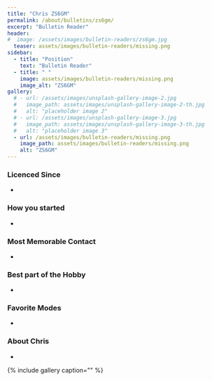 ```yaml
---
title: "Chris ZS6GM"
permalink: /about/bulletins/zs6gm/
excerpt: "Bulletin Reader"
header:
#  image: /assets/images/bulletin-readers/zs6gm.jpg
  teaser: assets/images/bulletin-readers/missing.png
sidebar:
  - title: "Position"
    text: "Bulletin Reader"
  - title: " "
    image: assets/images/bulletin-readers/missing.png
    image_alt: "ZS6GM"
gallery:
  # - url: /assets/images/unsplash-gallery-image-2.jpg
  #   image_path: assets/images/unsplash-gallery-image-2-th.jpg
  #   alt: "placeholder image 2"
  # - url: /assets/images/unsplash-gallery-image-3.jpg
  #   image_path: assets/images/unsplash-gallery-image-3-th.jpg
  #   alt: "placeholder image 3"
  - url: /assets/images/bulletin-readers/missing.png
    image_path: assets/images/bulletin-readers/missing.png
    alt: "ZS6GM"
---
```


### Licenced Since
-

### How you started
-

### Most Memorable Contact
-

### Best part of the Hobby
-

### Favorite Modes
-

### About Chris 
-

{% include gallery caption="" %}
